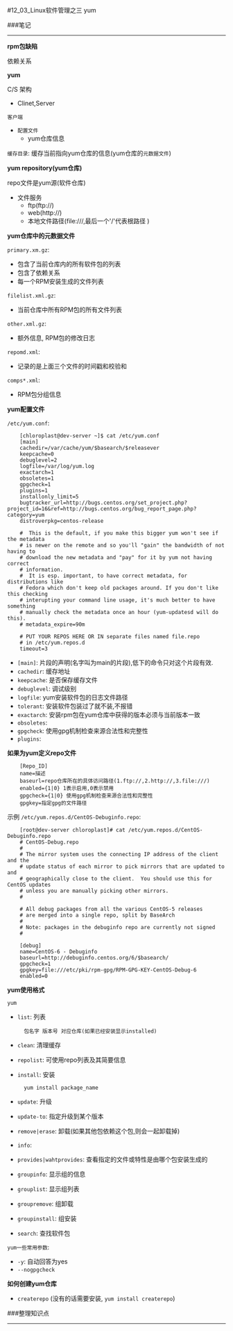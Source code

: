 #12_03_Linux软件管理之三 yum

###笔记

---

**rpm包缺陷**

依赖关系

**yum**

C/S 架构

* Clinet,Server

`客户端`

* `配置文件`
	* yum仓库信息

`缓存目录`: 缓存当前指向yum仓库的信息(yum仓库的`元数据文件`)

**yum repository(yum仓库)**

repo文件是yum源(软件仓库)

* 文件服务
	* ftp(ftp://)
	* web(http://)
	* 本地文件路径(file:///,最后一个'/'代表根路径 )
	
**yum仓库中的元数据文件**

`primary.xm.gz`: 

* 包含了当前仓库内的所有软件包的列表  
* 包含了依赖关系
* 每一个RPM安装生成的文件列表

`filelist.xml.gz`:

* 当前仓库中所有RPM包的所有文件列表

`other.xml.gz`:

* 额外信息, RPM包的修改日志

`repomd.xml`:

* 记录的是上面三个文件的时间戳和校验和

`comps*.xml`:

* RPM包分组信息

**yum配置文件**

`/etc/yum.conf`:

		[chloroplast@dev-server ~]$ cat /etc/yum.conf
		[main]
		cachedir=/var/cache/yum/$basearch/$releasever
		keepcache=0
		debuglevel=2
		logfile=/var/log/yum.log
		exactarch=1
		obsoletes=1
		gpgcheck=1
		plugins=1
		installonly_limit=5
		bugtracker_url=http://bugs.centos.org/set_project.php?project_id=16&ref=http://bugs.centos.org/bug_report_page.php?category=yum
		distroverpkg=centos-release
		
		#  This is the default, if you make this bigger yum won't see if the metadata
		# is newer on the remote and so you'll "gain" the bandwidth of not having to
		# download the new metadata and "pay" for it by yum not having correct
		# information.
		#  It is esp. important, to have correct metadata, for distributions like
		# Fedora which don't keep old packages around. If you don't like this checking
		# interupting your command line usage, it's much better to have something
		# manually check the metadata once an hour (yum-updatesd will do this).
		# metadata_expire=90m
		
		# PUT YOUR REPOS HERE OR IN separate files named file.repo
		# in /etc/yum.repos.d
		timeout=3

* `[main]`: 片段的声明(名字叫为main的片段),低下的命令只对这个片段有效.
* `cachedir`: 缓存地址
* `keepcache`: 是否保存缓存文件
* `debuglevel`: 调试级别
* `logfile`: yum安装软件包的日志文件路径
* `tolerant`: 安装软件包装过了就不装,不报错
* `exactarch`: 安装rpm包在yum仓库中获得的版本必须与当前版本一致
* `obsoletes`: 
* `gpgcheck`: 使用gpg机制检查来源合法性和完整性
* `plugins`: 

**如果为yum定义repo文件**

		[Repo_ID]
		name=描述
		baseurl=repo仓库所在的具体访问路径(1.ftp://,2.http://,3.file:///)
		enabled={1|0} 1表示启用,0表示禁用
		gpgcheck={1|0} 使用gpg机制检查来源合法性和完整性
		gpgkey=指定gpg的文件路径
		
示例 `/etc/yum.repos.d/CentOS-Debuginfo.repo`:

		[root@dev-server chloroplast]# cat /etc/yum.repos.d/CentOS-Debuginfo.repo
		# CentOS-Debug.repo
		#
		# The mirror system uses the connecting IP address of the client and the
		# update status of each mirror to pick mirrors that are updated to and
		# geographically close to the client.  You should use this for CentOS updates
		# unless you are manually picking other mirrors.
		#
		
		# All debug packages from all the various CentOS-5 releases
		# are merged into a single repo, split by BaseArch
		#
		# Note: packages in the debuginfo repo are currently not signed
		#
		
		[debug]
		name=CentOS-6 - Debuginfo
		baseurl=http://debuginfo.centos.org/6/$basearch/
		gpgcheck=1
		gpgkey=file:///etc/pki/rpm-gpg/RPM-GPG-KEY-CentOS-Debug-6
		enabled=0
		

**yum使用格式**

`yum`

* `list`: 列表

		包名字	版本号	对应仓库(如果已经安装显示installed)

* `clean`: 清理缓存
* `repolist`: 可使用repo列表及其简要信息 
* `install`: 安装

		yum install package_name

* `update`: 升级	
* `update-to`: 指定升级到某个版本 	
* `remove|erase`: 卸载(如果其他包依赖这个包,则会一起卸载掉)
* `info`: 
* `provides|wahtprovides`: 查看指定的文件或特性是由哪个包安装生成的
* `groupinfo`: 显示组的信息
* `grouplist`: 显示组列表
* `groupremove`: 组卸载
* `groupinstall`: 组安装
* `search`: 查找软件包
	
`yum一些常用参数`:
	
* `-y`: 自动回答为yes
* `--nogpgcheck`

**如何创建yum仓库**

* `createrepo` (没有的话需要安装, `yum install createrepo`)


###整理知识点

---